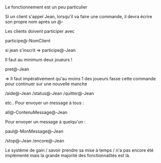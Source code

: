 Le fonctionnement est un peu particulier

Si un client s'appel Jean, lorsqu'il va faire une commande, il devra écrire son propre nom après un @-

Les clients doivent participer avec

participe@-NomClient

si jean s'inscrit => participe@-Jean

Il faut au minimum deux joueurs !

pret@-Jean

=> Il faut impérativement qu'au moins 1 des joueurs fasse cette commande pour continuer sur une nouvelle manche

/aide@-Jean
/status@-Jean
/quitter@-Jean

etc..
Pour envoyer un message à tous :

all@-ContenuMessage@-Jean

Pour envoyer un message à quelqu'un :

paul@-MonMessage@-Jean

/stop@-Jean
/encore@-Jean

Le système de gain / savoir prendre sa mise à temps / n'a pas encore été implémenté mais la grande
majorité des fonctionnalités est là.
